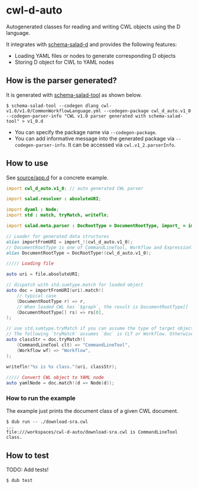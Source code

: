 # cwl-d-auto
Autogenerated classes for reading and writing CWL objects using the D language.

It integrates with [schema-salad-d](https://github.com/tom-tan/schema-salad-d) and provides the following features:

- Loading YAML files or nodes to generate corresponding D objects
- Storing D object for CWL to YAML nodes

## How is the parser generated?
It is generated with [schema-salad-tool](https://github.com/common-workflow-language/schema_salad) as shown below.

```console
$ schema-salad-tool --codegen dlang cwl-v1.0/v1.0/CommonWorkflowLanguage.yml --codegen-package cwl_d_auto.v1_0 --codegen-parser-info "CWL v1.0 parser generated with schema-salad-tool" > v1_0.d
```

- You can specify the package name via `--codegen-package`.
- You can add informative message into the generated package via `--codegen-parser-info`. It can be accessed via `cwl.v1_2.parserInfo`.

## How to use

See [source/app.d](source/app.d) for a concrete example.

```d
import cwl_d_auto.v1_0; // auto generated CWL parser

import salad.resolver : absoluteURI;

import dyaml : Node;
import std : match, tryMatch, writefln;

import salad.meta.parser : DocRootType = DocumentRootType, import_ = importFromURI;

// Loader for generated data structures
alias importFromURI = import_!(cwl_d_auto.v1_0);
// DocumentRootType is one of CommandLineTool, Workflow and ExpressionTool (implemented with std.sumtype.SumType)
alias DocumentRootType = DocRootType!(cwl_d_auto.v1_0);

///// Loading file

auto uri = file.absoluteURI;

// dispatch with std.sumtype.match for loaded object
auto doc = importFromURI(uri).match!(
	// typical case
	(DocumentRootType r) => r,
	// When loaded CWL has `$graph`, the result is DocumentRootType[]
	(DocumentRootType[] rs) => rs[0],
);

// use std.sumtype.tryMatch if you can assume the type of target object 
// The following `tryMatch` assumes `doc` is CLT or Workflow. Otherwise it throws an exception
auto classStr = doc.tryMatch!(
	(CommandLineTool clt) => "CommandLineTool",
	(Workflow wf) => "Workflow",
);
		
writefln!"%s is %s class."(uri, classStr);

///// Convert CWL object to YAML node
auto yamlNode = doc.match!(d => Node(d));
```

### How to run the example
The example just prints the document class of a given CWL document.

```console
$ dub run -- ./download-sra.cwl
...
file:///workspaces/cwl-d-auto/download-sra.cwl is CommandLineTool class.
```

## How to test
TODO: Add tests!

```console
$ dub test
```
